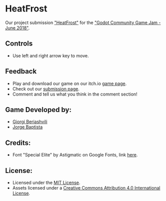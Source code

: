 # HeatFrost

Our project submission ["HeatFrost"](https://belz.itch.io/heatfrost) for the ["Godot Community Game Jam - June 2018"](https://itch.io/jam/godotjam062018).

## Controls

- Use left and right arrow key to move.

## Feedback

* Play and download our game on our itch.io [game page](https://belz.itch.io/heatfrost).
* Check out our [submission page](https://itch.io/jam/godotjam062018/rate/269920).
* Comment and tell us what you think in the comment section!

## Game Developed by:

* [Giorgi Beriashvili](https://github.com/0rganic)
* [Jorge Baptista](https://github.com/Belz)

## Credits:

* Font "Special Elite" by Astigmatic on Google Fonts, link [here](https://fonts.google.com/specimen/Special+Elite).

## License:

- Licensed under the [MIT License](https://choosealicense.com/licenses/mit/).
- Assets licensed under a [Creative Commons Attribution 4.0 International License](https://creativecommons.org/licenses/by/4.0/).
